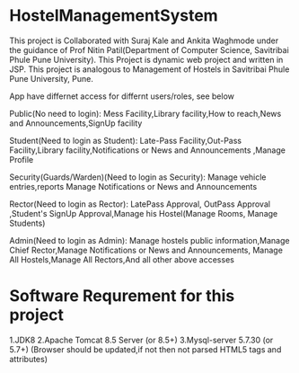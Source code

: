 # HostelManagementSystem
This project is Collaborated with Suraj Kale and Ankita Waghmode under the guidance of 
Prof Nitin Patil(Department of Computer Science, Savitribai Phule Pune University).
This Project is dynamic web project and written in JSP.
This project is analogous to Management of Hostels in Savitribai Phule Pune University, Pune.

App have differnet access for differnt users/roles, see below

Public(No need to login):
  Mess Facility,Library facility,How to reach,News and Announcements,SignUp facility

Student(Need to login as Student):
  Late-Pass Facility,Out-Pass Facility,Library facility,Notifications or News and Announcements ,Manage Profile 

Security(Guards/Warden)(Need to login as Security):
  Manage vehicle entries,reports
  Manage Notifications or News and Announcements

Rector(Need to login as Rector):
  LatePass Approval, OutPass Approval ,Student's SignUp Approval,Manage his Hostel(Manage Rooms, Manage Students) 
  
Admin(Need to login as Admin):
Manage hostels public information,Manage Chief Rector,Manage Notifications or News and Announcements,
Manage All Hostels,Manage All Rectors,And all other above accesses

# Software Requrement for this project
1.JDK8
2.Apache Tomcat 8.5 Server (or 8.5+)
3.Mysql-server 5.7.30 (or 5.7+)
(Browser should be updated,if not then not parsed HTML5 tags and attributes)

